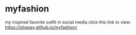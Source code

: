 # myfashion
my inspired favorite outfit in social media
click this link to view: https://ishasay.github.io/myfashion/
